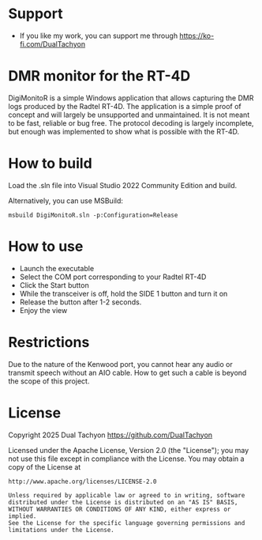 # Support

* If you like my work, you can support me through https://ko-fi.com/DualTachyon

# DMR monitor for the RT-4D

DigiMonitoR is a simple Windows application that allows capturing the DMR logs produced by the Radtel RT-4D.
The application is a simple proof of concept and will largely be unsupported and unmaintained. It is not meant to be fast, reliable or bug free.
The protocol decoding is largely incomplete, but enough was implemented to show what is possible with the RT-4D.

# How to build

Load the .sln file into Visual Studio 2022 Community Edition and build.

Alternatively, you can use MSBuild:
```
msbuild DigiMonitoR.sln -p:Configuration=Release
```

# How to use

* Launch the executable
* Select the COM port corresponding to your Radtel RT-4D
* Click the Start button
* While the transceiver is off, hold the SIDE 1 button and turn it on
* Release the button after 1-2 seconds.
* Enjoy the view

# Restrictions

Due to the nature of the Kenwood port, you cannot hear any audio or transmit speech without an AIO cable.
How to get such a cable is beyond the scope of this project.

# License

Copyright 2025 Dual Tachyon
https://github.com/DualTachyon

Licensed under the Apache License, Version 2.0 (the "License");
you may not use this file except in compliance with the License.
You may obtain a copy of the License at

    http://www.apache.org/licenses/LICENSE-2.0

    Unless required by applicable law or agreed to in writing, software
    distributed under the License is distributed on an "AS IS" BASIS,
    WITHOUT WARRANTIES OR CONDITIONS OF ANY KIND, either express or implied.
    See the License for the specific language governing permissions and
    limitations under the License.

